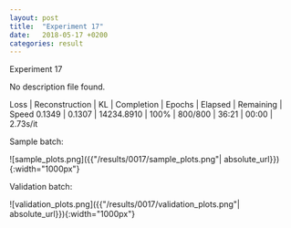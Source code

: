 ```yaml
---
layout: post
title:  "Experiment 17"
date:   2018-05-17 +0200
categories: result
---
```

Experiment 17

No description file found.

Loss | Reconstruction | KL | Completion | Epochs | Elapsed | Remaining | Speed
0.1349 | 0.1307 | 14234.8910 | 100% | 800/800 | 36:21 | 00:00 | 2.73s/it



Sample batch:

![sample_plots.png]({{"/results/0017/sample_plots.png"| absolute_url}}){:width="1000px"}

Validation batch:

![validation_plots.png]({{"/results/0017/validation_plots.png"| absolute_url}}){:width="1000px"}
